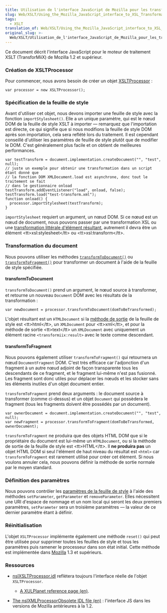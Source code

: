 ```yaml
---
title: Utilisation de l'interface JavaScript de Mozilla pour les transformations XSL
slug: Web/XSLT/Using_the_Mozilla_JavaScript_interface_to_XSL_Transformations
tags:
  - XSLT
translation_of: Web/XSLT/Using_the_Mozilla_JavaScript_interface_to_XSL_Transformations
original_slug: >-
  Web/XSLT/Utilisation_de_l'interface_JavaScript_de_Mozilla_pour_les_transformations_XSL
---
```

Ce document décrit l'interface JavaScript pour le moteur de traitement XSLT (TransforMiiX) de Mozilla 1.2 et supérieur.

### Création de XSLTProcessor

Pour commencer, nous avons besoin de créer un objet [XSLTProcessor](fr/XSLTProcessor) :

    var processor = new XSLTProcessor();

### Spécification de la feuille de style

Avant d'utiliser cet objet, nous devons importer une feuille de style avec la fonction `importStylesheet()`. Elle a un unique paramètre, qui est le nœud DOM de la feuille de style XSLT à importer — remarquez que l'importation est directe, ce qui signifie que si nous modifions la feuille de style DOM après son importation, cela sera reflété lors du traitement. Il est cependant conseillé d'utiliser les paramètres de feuille de style plutôt que de modifier le DOM. C'est généralement plus facile et on obtient de meilleures performances.

    var testTransform = document.implementation.createDocument("", "test", null);
    // juste un exemple pour obtenir une transformation dans un script étant donné que
    // la fonction DOM XMLDocument.load est asynchrone, donc tout le traitement se fait
    // dans le gestionnaire onload
    testTransform.addEventListener("load", onload, false);
    testTransform.load("test-transform.xml");
    function onload() {
      processor.importStylesheet(testTransform);
    }

`importStylesheet` requiert un argument, un nœud DOM. Si ce nœud est un nœud de document, nous pouvons passer par une transformation XSL ou une [transformation littérale d'élément résultant](http://www.w3.org/TR/xslt#result-element-stylesheet), autrement il devra être un élément \<tt>xsl:stylesheet\</tt> ou \<tt>xsl:transform\</tt>.

### Transformation du document

Nous pouvons utiliser les méthodes [`transformToDocument()`](#transformToDocument) ou [`transformToFragment()`](#transformToFragment) pour transformer un document à l'aide de la feuille de style spécifiée.

#### transformToDocument

`transformToDocument()` prend un argument, le nœud source à transformer, et retourne un nouveau `Document` DOM avec les résultats de la transformation :

    var newDocument = processor.transformToDocument(domToBeTransformed);

L'objet résultant est un `HTMLDocument` si la [méthode de sortie](http://www.w3.org/TR/xslt#output) de la feuille de style est \<tt>html\</tt>, un `XMLDocument` pour \<tt>xml\</tt>, et pour la méthode de sortie \<tt>text\</tt> un `XMLDocument` avec uniquement un élément racine `<transformiix:result>` avec le texte comme descendant.

#### transformToFragment

Nous pouvons également utiliser `transformToFragment()` qui retournera un nœud `DocumentFragment` DOM. C'est très efficace car l'adjonction d'un fragment à un autre nœud adjoint de façon transparente tous les descendants de ce fragment, et le fragment lui-même n'est pas fusionné. Les fragment sont donc utiles pour déplacer les nœuds et les stocker sans les éléments inutiles d'un objet document entier.

`transformToFragment` prend deux arguments : le document source à transformer (comme ci-dessus) et un objet `Document` qui possèdera le fragment (tous les fragments doivent être possédés par un document).

    var ownerDocument = document.implementation.createDocument("", "test", null);
    var newFragment = processor.transformToFragment(domToBeTransformed, ownerDocument);

`transformToFragment` ne produira que des objets HTML DOM que si le propriétaire du document est lui-même un `HTMLDocument`, ou si la méthode de sortie de la feuille de style est \<tt>HTML\</tt>. Il **ne produira pas** un objet HTML DOM si seul l'élément de haut niveau du résultat est `<html>` car `transformToFragment` est rarement utilisé pour créer cet élément. Si nous voulons annuler cela, nous pouvons définir la méthode de sortie normale par le moyen standard.

### Définition des paramètres

Nous pouvons contrôler les [paramètres de la feuille de style](http://www.w3.org/TR/xslt#variables) à l'aide des méthodes `setParameter`, `getParameter` et `removeParameter`. Elles nécessitent une URI d'espace de nommage et un nom local qui seront les deux premiers paramètres, `setParameter` sera un troisième paramètres — la valeur de ce dernier paramètre étant à définir.

### Réinitialisation

L'objet `XSLTProcessor` implémente également une méthode `reset()` qui peut être utilisée pour supprimer toutes les feuilles de style et tous les paramètres puis ramener le processeur dans son état initial. Cette méthode est implémentée dans [Mozilla](fr/Gecko) 1.3 et supérieurs.

### Ressources

- [nsIXSLTProcessor.idl](https://dxr.mozilla.org/mozilla-central/source/content/xslt/public/nsIXSLTProcessor.idl) reflètera toujours l'interface réelle de l'objet `XSLTProcessor`.

  - [A XULPlanet reference page (en)](http://xulplanet.com/references/objref/XSLTProcessor.html).

- [The nsIXMLProcessorObsolete IDL file (en)](http://lxr.mozilla.org/seamonkey/source/content/xslt/public/nsIXSLTProcessorObsolete.idl) : l'interface JS dans les versions de Mozilla antérieures à la 1.2.

